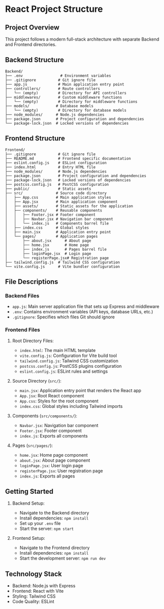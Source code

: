 # React Project Structure

## Project Overview
This project follows a modern full-stack architecture with separate Backend and Frontend directories.

## Backend Structure
```
Backend/
├── .env                 # Environment variables
├── .gitignore          # Git ignore file
├── app.js              # Main application entry point
├── controllers/        # Route controllers
│   └── (empty)         # Directory for API controllers
├── middlewares/        # Custom middleware functions
│   └── (empty)         # Directory for middleware functions
├── models/            # Database models
│   └── (empty)         # Directory for database models
├── node_modules/      # Node.js dependencies
├── package.json       # Project configuration and dependencies
└── package-lock.json  # Locked versions of dependencies
```

## Frontend Structure
```
Frontend/
├── .gitignore          # Git ignore file
├── README.md           # Frontend specific documentation
├── eslint.config.js    # ESLint configuration
├── index.html          # Entry HTML file
├── node_modules/       # Node.js dependencies
├── package.json        # Project configuration and dependencies
├── package-lock.json   # Locked versions of dependencies
├── postcss.config.js   # PostCSS configuration
├── public/             # Static assets
├── src/               # Source code directory
│   ├── App.css        # Main application styles
│   ├── App.jsx        # Main application component
│   ├── assets/        # Static assets for the application
│   ├── components/    # Reusable components
│   │   ├── Footer.jsx # Footer component
│   │   ├── Navbar.jsx # Navigation bar component
│   │   └── index.js   # Components barrel file
│   ├── index.css      # Global styles
│   ├── main.jsx       # Application entry point
│   └── pages/         # Application pages
│       ├── about.jsx      # About page
│       ├── home.jsx       # Home page
│       ├── index.js       # Pages barrel file
│       ├── loginPage.jsx  # Login page
│       └── registerPage.jsx# Registration page
├── tailwind.config.js  # Tailwind CSS configuration
└── vite.config.js      # Vite bundler configuration
```

## File Descriptions

### Backend Files
- `app.js`: Main server application file that sets up Express and middleware
- `.env`: Contains environment variables (API keys, database URLs, etc.)
- `.gitignore`: Specifies which files Git should ignore

### Frontend Files
1. Root Directory Files:
   - `index.html`: The main HTML template
   - `vite.config.js`: Configuration for Vite build tool
   - `tailwind.config.js`: Tailwind CSS customization
   - `postcss.config.js`: PostCSS plugins configuration
   - `eslint.config.js`: ESLint rules and settings

2. Source Directory (`src/`):
   - `main.jsx`: Application entry point that renders the React app
   - `App.jsx`: Root React component
   - `App.css`: Styles for the root component
   - `index.css`: Global styles including Tailwind imports

3. Components (`src/components/`):
   - `Navbar.jsx`: Navigation bar component
   - `Footer.jsx`: Footer component
   - `index.js`: Exports all components

4. Pages (`src/pages/`):
   - `home.jsx`: Home page component
   - `about.jsx`: About page component
   - `loginPage.jsx`: User login page
   - `registerPage.jsx`: User registration page
   - `index.js`: Exports all pages

## Getting Started
1. Backend Setup:
   - Navigate to the Backend directory
   - Install dependencies: `npm install`
   - Set up your `.env` file
   - Start the server: `npm start`

2. Frontend Setup:
   - Navigate to the Frontend directory
   - Install dependencies: `npm install`
   - Start the development server: `npm run dev`

## Technology Stack
- Backend: Node.js with Express
- Frontend: React with Vite
- Styling: Tailwind CSS
- Code Quality: ESLint